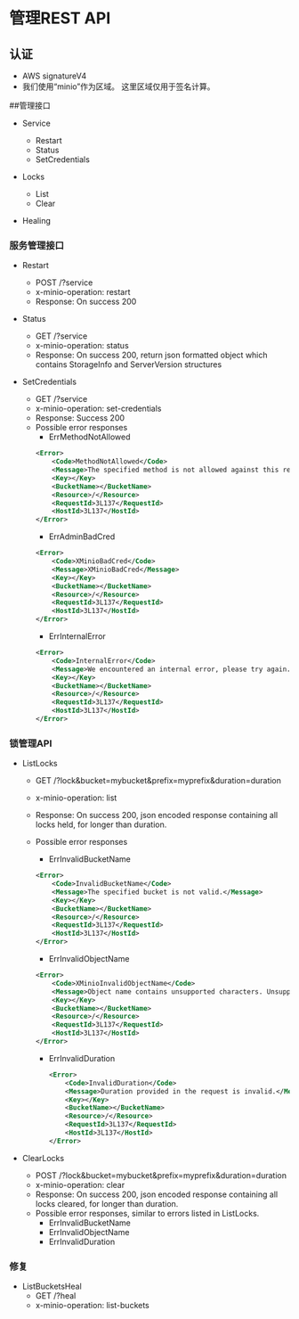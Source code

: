 # 管理REST API

## 认证
- AWS signatureV4
- 我们使用“minio”作为区域。 这里区域仅用于签名计算。

##管理接口
- Service
  - Restart
  - Status
  - SetCredentials

- Locks
  - List
  - Clear

- Healing

### 服务管理接口
* Restart
  - POST /?service
  - x-minio-operation: restart
  - Response: On success 200

* Status
  - GET /?service
  - x-minio-operation: status
  - Response: On success 200, return json formatted object which contains StorageInfo and ServerVersion structures

* SetCredentials
  - GET /?service
  - x-minio-operation: set-credentials
  - Response: Success 200
  - Possible error responses
    - ErrMethodNotAllowed
    ```xml
    <Error>
        <Code>MethodNotAllowed</Code>
        <Message>The specified method is not allowed against this resource.</Message>
        <Key></Key>
        <BucketName></BucketName>
        <Resource>/</Resource>
        <RequestId>3L137</RequestId>
        <HostId>3L137</HostId>
    </Error>
    ```
    - ErrAdminBadCred
    ```xml
    <Error>
        <Code>XMinioBadCred</Code>
        <Message>XMinioBadCred</Message>
        <Key></Key>
        <BucketName></BucketName>
        <Resource>/</Resource>
        <RequestId>3L137</RequestId>
        <HostId>3L137</HostId>
    </Error>
    ```
    - ErrInternalError
    ```xml
    <Error>
        <Code>InternalError</Code>
        <Message>We encountered an internal error, please try again.</Message>
        <Key></Key>
        <BucketName></BucketName>
        <Resource>/</Resource>
        <RequestId>3L137</RequestId>
        <HostId>3L137</HostId>
    </Error>
    ```


### 锁管理API
* ListLocks
  - GET /?lock&bucket=mybucket&prefix=myprefix&duration=duration
  - x-minio-operation: list
  - Response: On success 200, json encoded response containing all locks held, for longer than duration.
  - Possible error responses
    - ErrInvalidBucketName
    ```xml
    <Error>
        <Code>InvalidBucketName</Code>
        <Message>The specified bucket is not valid.</Message>
        <Key></Key>
        <BucketName></BucketName>
        <Resource>/</Resource>
        <RequestId>3L137</RequestId>
        <HostId>3L137</HostId>
    </Error>
    ```
    - ErrInvalidObjectName
    ```xml
    <Error>
        <Code>XMinioInvalidObjectName</Code>
        <Message>Object name contains unsupported characters. Unsupported characters are `^*|\&#34;</Message>
        <Key></Key>
        <BucketName></BucketName>
        <Resource>/</Resource>
        <RequestId>3L137</RequestId>
        <HostId>3L137</HostId>
    </Error>
    ```

    - ErrInvalidDuration
      ```xml
      <Error>
          <Code>InvalidDuration</Code>
          <Message>Duration provided in the request is invalid.</Message>
          <Key></Key>
          <BucketName></BucketName>
          <Resource>/</Resource>
          <RequestId>3L137</RequestId>
          <HostId>3L137</HostId>
      </Error>
      ```


* ClearLocks
  - POST /?lock&bucket=mybucket&prefix=myprefix&duration=duration
  - x-minio-operation: clear
  - Response: On success 200, json encoded response containing all locks cleared, for longer than duration.
  - Possible error responses, similar to errors listed in ListLocks.
    - ErrInvalidBucketName
    - ErrInvalidObjectName
    - ErrInvalidDuration

### 修复

* ListBucketsHeal
  - GET /?heal
  - x-minio-operation: list-buckets
